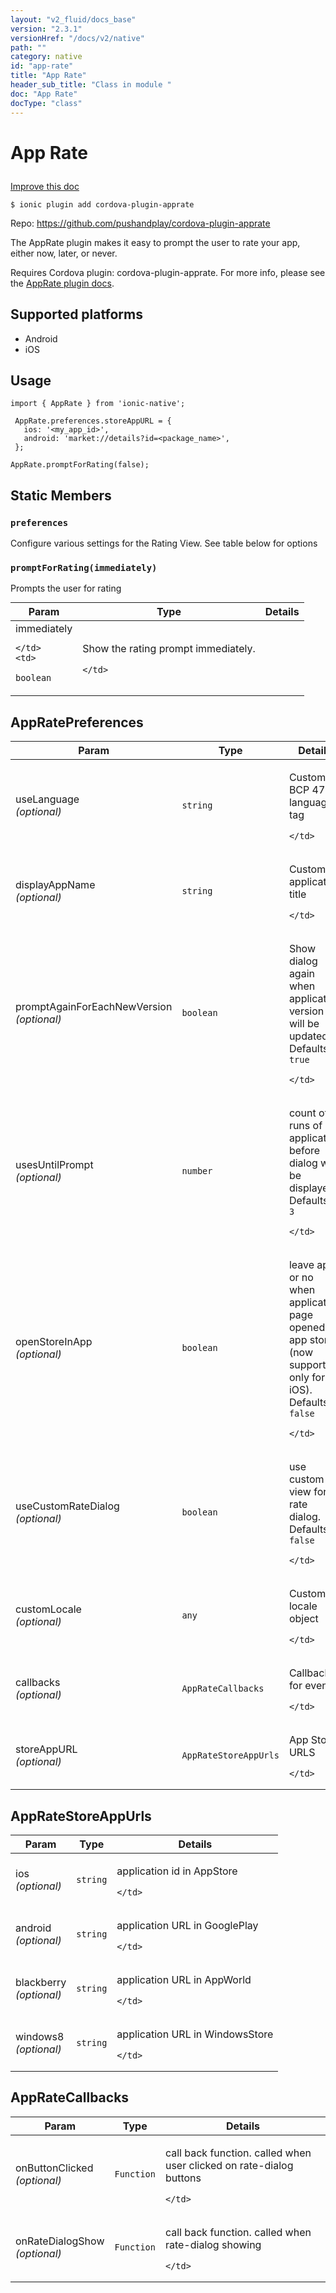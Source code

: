 ```yaml
---
layout: "v2_fluid/docs_base"
version: "2.3.1"
versionHref: "/docs/v2/native"
path: ""
category: native
id: "app-rate"
title: "App Rate"
header_sub_title: "Class in module "
doc: "App Rate"
docType: "class"
---
```








<h1 class="api-title">
  
  App Rate
  

  

  </h1>

<a class="improve-v2-docs" href="http://github.com/driftyco/ionic-native/edit/master/src/plugins/apprate.ts#L89">
  Improve this doc
</a>



<!-- decorators -->





<pre><code>$ ionic plugin add cordova-plugin-apprate</code></pre>
<p>Repo:
  <a href="https://github.com/pushandplay/cordova-plugin-apprate">
    https://github.com/pushandplay/cordova-plugin-apprate
  </a>
</p>

<!-- description -->

<p>The AppRate plugin makes it easy to prompt the user to rate your app, either now, later, or never.</p>
<p>Requires Cordova plugin: cordova-plugin-apprate. For more info, please see the <a href="https://github.com/pushandplay/cordova-plugin-apprate">AppRate plugin docs</a>.</p>


<!-- @platforms tag -->
<h2>Supported platforms</h2>

<ul>
  <li>Android</li><li>iOS</li>
</ul>

<!-- @platforms tag end -->


<!-- if doc.decorators -->

<!-- @usage tag -->

<h2>Usage</h2>

<pre><code class="lang-typescript">import { AppRate } from &#39;ionic-native&#39;;

 AppRate.preferences.storeAppURL = {
   ios: &#39;&lt;my_app_id&gt;&#39;,
   android: &#39;market://details?id=&lt;package_name&gt;&#39;,
 };

AppRate.promptForRating(false);
</code></pre>




<!-- @property tags -->


<h2>Static Members</h2>

<div id="preferences"></div>
<h3><code>preferences</code>
  
</h3>


Configure various settings for the Rating View.
See table below for options










<div id="promptForRating"></div>
<h3><code>promptForRating(immediately)</code>
  
</h3>


Prompts the user for rating


<table class="table param-table" style="margin:0;">
  <thead>
  <tr>
    <th>Param</th>
    <th>Type</th>
    <th>Details</th>
  </tr>
  </thead>
  <tbody>
  
  <tr>
    <td>
      immediately
      
      
    </td>
    <td>
      
<code>boolean</code>
    </td>
    <td>
      <p>Show the rating prompt immediately.</p>

      
    </td>
  </tr>
  
  </tbody>
</table>








<!-- methods on the class -->



<!-- other classes -->

<!-- end other classes -->

<!-- interfaces -->

<!--<h2><a class="anchor" name="interfaces" href="#interfaces"></a>Interfaces</h2>-->


<h2><a class="anchor" name="AppRatePreferences" href="#AppRatePreferences"></a>AppRatePreferences</h2>


<table class="table param-table" style="margin:0;">
  <thead>
  <tr>
    <th>Param</th>
    <th>Type</th>
    <th>Details</th>
  </tr>
  </thead>
  <tbody>
  
  <tr>
    <td>
      useLanguage
      <div><em>(optional)</em></div>
    </td>
    <td>
      <code>string</code>
    </td>
    <td>
      <p>Custom BCP 47 language tag</p>

    </td>
  </tr>
  
  <tr>
    <td>
      displayAppName
      <div><em>(optional)</em></div>
    </td>
    <td>
      <code>string</code>
    </td>
    <td>
      <p>Custom application title</p>

    </td>
  </tr>
  
  <tr>
    <td>
      promptAgainForEachNewVersion
      <div><em>(optional)</em></div>
    </td>
    <td>
      <code>boolean</code>
    </td>
    <td>
      <p>Show dialog again when application version will be updated. Defaults to <code>true</code></p>

    </td>
  </tr>
  
  <tr>
    <td>
      usesUntilPrompt
      <div><em>(optional)</em></div>
    </td>
    <td>
      <code>number</code>
    </td>
    <td>
      <p>count of runs of application before dialog will be displayed. Defaults to <code>3</code></p>

    </td>
  </tr>
  
  <tr>
    <td>
      openStoreInApp
      <div><em>(optional)</em></div>
    </td>
    <td>
      <code>boolean</code>
    </td>
    <td>
      <p>leave app or no when application page opened in app store (now supported only for iOS). Defaults to <code>false</code></p>

    </td>
  </tr>
  
  <tr>
    <td>
      useCustomRateDialog
      <div><em>(optional)</em></div>
    </td>
    <td>
      <code>boolean</code>
    </td>
    <td>
      <p>use custom view for rate dialog. Defaults to <code>false</code></p>

    </td>
  </tr>
  
  <tr>
    <td>
      customLocale
      <div><em>(optional)</em></div>
    </td>
    <td>
      <code>any</code>
    </td>
    <td>
      <p>Custom locale object</p>

    </td>
  </tr>
  
  <tr>
    <td>
      callbacks
      <div><em>(optional)</em></div>
    </td>
    <td>
      <code>AppRateCallbacks</code>
    </td>
    <td>
      <p>Callbacks for events</p>

    </td>
  </tr>
  
  <tr>
    <td>
      storeAppURL
      <div><em>(optional)</em></div>
    </td>
    <td>
      <code>AppRateStoreAppUrls</code>
    </td>
    <td>
      <p>App Store URLS</p>

    </td>
  </tr>
  
  </tbody>
</table>




<h2><a class="anchor" name="AppRateStoreAppUrls" href="#AppRateStoreAppUrls"></a>AppRateStoreAppUrls</h2>


<table class="table param-table" style="margin:0;">
  <thead>
  <tr>
    <th>Param</th>
    <th>Type</th>
    <th>Details</th>
  </tr>
  </thead>
  <tbody>
  
  <tr>
    <td>
      ios
      <div><em>(optional)</em></div>
    </td>
    <td>
      <code>string</code>
    </td>
    <td>
      <p>application id in AppStore</p>

    </td>
  </tr>
  
  <tr>
    <td>
      android
      <div><em>(optional)</em></div>
    </td>
    <td>
      <code>string</code>
    </td>
    <td>
      <p>application URL in GooglePlay</p>

    </td>
  </tr>
  
  <tr>
    <td>
      blackberry
      <div><em>(optional)</em></div>
    </td>
    <td>
      <code>string</code>
    </td>
    <td>
      <p>application URL in AppWorld</p>

    </td>
  </tr>
  
  <tr>
    <td>
      windows8
      <div><em>(optional)</em></div>
    </td>
    <td>
      <code>string</code>
    </td>
    <td>
      <p>application URL in WindowsStore</p>

    </td>
  </tr>
  
  </tbody>
</table>




<h2><a class="anchor" name="AppRateCallbacks" href="#AppRateCallbacks"></a>AppRateCallbacks</h2>


<table class="table param-table" style="margin:0;">
  <thead>
  <tr>
    <th>Param</th>
    <th>Type</th>
    <th>Details</th>
  </tr>
  </thead>
  <tbody>
  
  <tr>
    <td>
      onButtonClicked
      <div><em>(optional)</em></div>
    </td>
    <td>
      <code>Function</code>
    </td>
    <td>
      <p>call back function. called when user clicked on rate-dialog buttons</p>

    </td>
  </tr>
  
  <tr>
    <td>
      onRateDialogShow
      <div><em>(optional)</em></div>
    </td>
    <td>
      <code>Function</code>
    </td>
    <td>
      <p>call back function. called when rate-dialog showing</p>

    </td>
  </tr>
  
  </tbody>
</table>





<!-- end interfaces -->

<!-- related link --><!-- end content block -->


<!-- end body block -->

